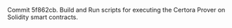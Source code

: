 Commit 5f862cb.                    Build and Run scripts for executing the Certora Prover on Solidity smart contracts.